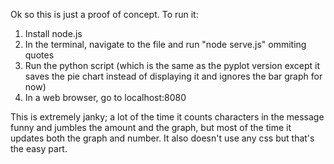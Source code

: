 Ok so this is just a proof of concept. To run it:

1. Install node.js
2. In the terminal, navigate to the file and run "node serve.js" ommiting quotes
3. Run the python script (which is the same as the pyplot version except it saves the pie chart instead of displaying it and ignores the bar graph for now)
4. In a web browser, go to localhost:8080

This is extremely janky; a lot of the time it counts characters in the message funny and jumbles the amount and the graph, but most of the time it updates both the graph and number. It also doesn't use any css but that's the easy part.
